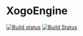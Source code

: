 # XogoEngine

[![Build status](https://ci.appveyor.com/api/projects/status/wd07djm34vuop1k8/branch/master?svg=true&passingText=windows%20-%20passing&failingText=windows%20-%20failing&pendingText=windows%20-%20pending)](https://ci.appveyor.com/project/RMCKirby/xogoengine/branch/master) [![Build Status](https://travis-ci.org/RMCKirby/XogoEngine.svg?branch=master)](https://travis-ci.org/RMCKirby/XogoEngine)
